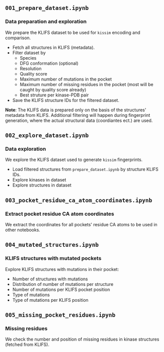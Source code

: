 ## `001_prepare_dataset.ipynb`

### Data preparation and exploration

We prepare the KLIFS dataset to be used for `kissim` encoding and comparison.

- Fetch all structures in KLIFS (metadata).
- Filter dataset by
  - Species
  - DFG conformation (optional)
  - Resolution
  - Quality score
  - Maximum number of mutations in the pocket
  - Maximum number of missing residues in the pocket (most will be caught by quality score already) 
  - Best struture per kinase-PDB pair
- Save the KLIFS structure IDs for the filtered dataset.

__Note__: The KLIFS data is prepared only on the basis of the structures' metadata from KLIFS. Additional filtering will happen during fingerprint generation, where the actual structural data (coordiantes ect.) are used.


## `002_explore_dataset.ipynb`

### Data exploration

We explore the KLIFS dataset used to generate `kissim` fingerprints.

- Load filtered structures from `prepare_dataset.ipynb` by structure KLIFS IDs.
- Explore kinases in dataset
- Explore structures in dataset


## `003_pocket_residue_ca_atom_coordinates.ipynb`

### Extract pocket residue CA atom coordinates

We extract the coordinates for all pockets' residue CA atoms to be used in other notebooks.


## `004_mutated_structures.ipynb`

### KLIFS structures with mutated pockets

Explore KLIFS structures with mutations in their pocket:
- Number of structures with mutations
- Distribution of number of mutations per structure
- Number of mutations per KLIFS pocket position
- Type of mutations
- Type of mutations per KLIFS position


## `005_missing_pocket_residues.ipynb`

### Missing residues

We check the number and position of missing residues in kinase structures (fetched from KLIFS).

